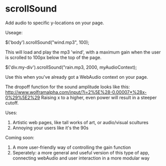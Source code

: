 scrollSound
===========

Add audio to specific y-locations on your page. 

Useage: 

$('body').scrollSound("wind.mp3", 100); 

This will load and play the mp3 'wind', with a maximum gain when the user is scrolled to 100px below the top of the page. 
                                    
$('div.my-div').scrollSound("rain.mp3, 2000, myAudioContext);

Use this when you've already got a WebAudio context on your page.


The dropoff function for the sound amplitude looks like this:
http://www.wolframalpha.com/input/?i=2%5E%28-0.00007*%28x-0%29%5E2%29
Raising x to a higher, even power will result in a steeper cutoff. 


Uses:
1. Artistic web pages, like tall works of art, or audio/visual scultures
2. Annoying your users like it's the 90s


Coming soon: 
1. A more user-friendly way of controlling the gain function
2. Seperately: a more general and useful version of this type of app, connecting webAudio and user interaction in a more modular way
